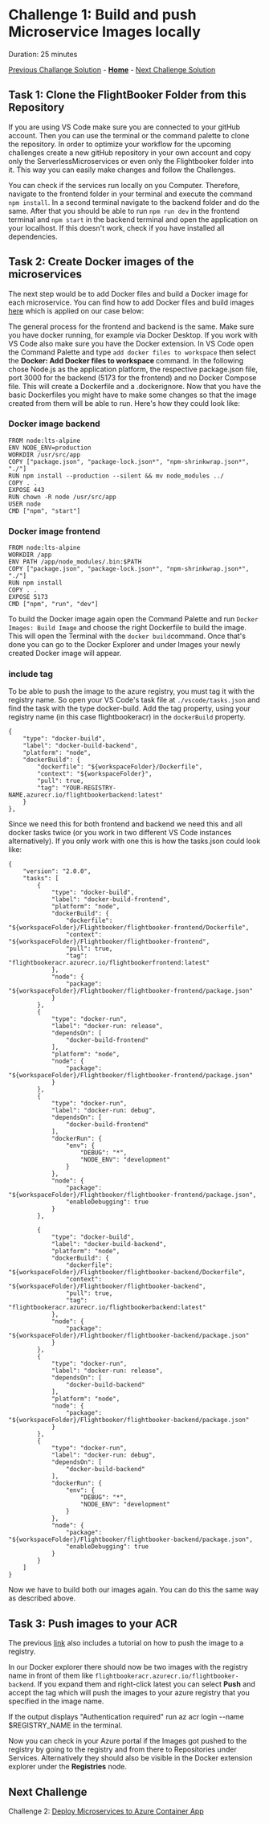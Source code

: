 # Challenge 1: Build and push Microservice Images locally

Duration: 25 minutes

[Previous Challange Solution](./00-Getting-started-solution.md) - **[Home](../README.md)** - [Next Challenge Solution](./02-Azure-Container-Apps-solution.md)

## Task 1: Clone the FlightBooker Folder from this Repository

If you are using VS Code make sure you are connected to your gitHub account.
Then you can use the terminal or the command palette to clone the repository.
In order to optimize your workflow for the upcoming challenges create a new gitHub repository in your own account and copy only the ServerlessMicroservices or even only the Flightbooker folder into it. This way you can easily make changes and follow the Challenges.

You can check if the services run locally on you Computer. Therefore, navigate to the frontend folder in your terminal and execute the command `npm install`. In a second terminal navigate to the backend folder and do the same. After that you should be able to run `npm run dev` in the frontend terminal and `npm start` in the backend terminal and open the application on your localhost. If this doesn't work, check if you have installed all dependencies.

## Task 2: Create Docker images of the microservices

The next step would be to add Docker files and build a Docker image for each microservice.
You can find how to add Docker files and build images [here](https://learn.microsoft.com/en-us/azure/developer/javascript/tutorial/tutorial-vscode-docker-node/tutorial-vscode-docker-node-04) which is applied on our case below:

The general process for the frontend and backend is the same. Make sure you have docker running, for example via Docker Desktop. If you work with VS Code also make sure you have the Docker extension. In VS Code open the Command Palette and type `add docker files to workspace` then select the <b>Docker: Add Docker files to workspace </b> command. In the following chose Node.js as the application platform, the respective package.json file, port 3000 for the backend (5173 for the frontend) and no Docker Compose file.
This will create a Dockerfile and a .dockerignore. Now that you have the basic Dockerfiles you might have to make some changes so that the image created from them will be able to run. Here's how they could look like:

### Docker image backend

```
FROM node:lts-alpine
ENV NODE_ENV=production
WORKDIR /usr/src/app
COPY ["package.json", "package-lock.json*", "npm-shrinkwrap.json*", "./"]
RUN npm install --production --silent && mv node_modules ../
COPY . .
EXPOSE 443
RUN chown -R node /usr/src/app
USER node
CMD ["npm", "start"]
```

### Docker image frontend

```
FROM node:lts-alpine
WORKDIR /app
ENV PATH /app/node_modules/.bin:$PATH
COPY ["package.json", "package-lock.json*", "npm-shrinkwrap.json*", "./"]
RUN npm install
COPY . .
EXPOSE 5173
CMD ["npm", "run", "dev"]
```

To build the Docker image again open the Command Palette and run `Docker Images: Build Image` and choose the right Dockerfile to build the image. This will open the Terminal with the `docker build`command. Once that's done you can go to the Docker Explorer and under Images your newly created Docker image will appear.

### include tag

To be able to push the image to the azure registry, you must tag it with the registry name. So open your VS Code's task file at `./vscode/tasks.json` and find the task with the type docker-build. Add the tag property, using your registry name (in this case flightbookeracr) in the `dockerBuild` property.

```
{
    "type": "docker-build",
    "label": "docker-build-backend",
    "platform": "node",
    "dockerBuild": {
        "dockerfile": "${workspaceFolder}/Dockerfile",
        "context": "${workspaceFolder}",
        "pull": true,
        "tag": "YOUR-REGISTRY-NAME.azurecr.io/flightbookerbackend:latest"
    }
},
```

Since we need this for both frontend and backend we need this and all docker tasks twice (or you work in two different VS Code instances alternatively). If you only work with one this is how the tasks.json could look like:

```
{
	"version": "2.0.0",
	"tasks": [
		{
			"type": "docker-build",
			"label": "docker-build-frontend",
			"platform": "node",
			"dockerBuild": {
				"dockerfile": "${workspaceFolder}/Flightbooker/flightbooker-frontend/Dockerfile",
				"context": "${workspaceFolder}/Flightbooker/flightbooker-frontend",
				"pull": true,
				"tag": "flightbookeracr.azurecr.io/flightbookerfrontend:latest"
			},
			"node": {
				"package": "${workspaceFolder}/Flightbooker/flightbooker-frontend/package.json"
			}
		},
		{
			"type": "docker-run",
			"label": "docker-run: release",
			"dependsOn": [
				"docker-build-frontend"
			],
			"platform": "node",
			"node": {
				"package": "${workspaceFolder}/Flightbooker/flightbooker-frontend/package.json"
			}
		},
		{
			"type": "docker-run",
			"label": "docker-run: debug",
			"dependsOn": [
				"docker-build-frontend"
			],
			"dockerRun": {
				"env": {
					"DEBUG": "*",
					"NODE_ENV": "development"
				}
			},
			"node": {
				"package": "${workspaceFolder}/Flightbooker/flightbooker-frontend/package.json",
				"enableDebugging": true
			}
		},

		{
			"type": "docker-build",
			"label": "docker-build-backend",
			"platform": "node",
			"dockerBuild": {
				"dockerfile": "${workspaceFolder}/Flightbooker/flightbooker-backend/Dockerfile",
				"context": "${workspaceFolder}/Flightbooker/flightbooker-backend",
				"pull": true,
				"tag": "flightbookeracr.azurecr.io/flightbookerbackend:latest"
			},
			"node": {
				"package": "${workspaceFolder}/Flightbooker/flightbooker-backend/package.json"
			}
		},
		{
			"type": "docker-run",
			"label": "docker-run: release",
			"dependsOn": [
				"docker-build-backend"
			],
			"platform": "node",
			"node": {
				"package": "${workspaceFolder}/Flightbooker/flightbooker-backend/package.json"
			}
		},
		{
			"type": "docker-run",
			"label": "docker-run: debug",
			"dependsOn": [
				"docker-build-backend"
			],
			"dockerRun": {
				"env": {
					"DEBUG": "*",
					"NODE_ENV": "development"
				}
			},
			"node": {
				"package": "${workspaceFolder}/Flightbooker/flightbooker-backend/package.json",
				"enableDebugging": true
			}
		}
	]
}
```

Now we have to build both our images again. You can do this the same way as described above.

## Task 3: Push images to your ACR

The previous [link](https://learn.microsoft.com/en-us/azure/developer/javascript/tutorial/tutorial-vscode-docker-node/tutorial-vscode-docker-node-04) also includes a tutorial on how to push the image to a registry.

In our Docker explorer there should now be two images with the registry name in front of them like `flightbookeracr.azurecr.io/flightbooker-backend`. If you expand them and right-click latest you can select <b>Push</b> and accept the tag which will push the images to your azure registry that you specified in the image name.

If the output displays "Authentication required" run az acr login --name $REGISTRY_NAME in the terminal.

Now you can check in your Azure portal if the Images got pushed to the registry by going to the registry and from there to Repositories under Services. Alternatively they should also be visible in the Docker extension explorer under the <b>Registries</b> node.

## Next Challenge

Challenge 2: [Deploy Microservices to Azure Container App](../Challenges/02-Azure-Container-Apps.md)
